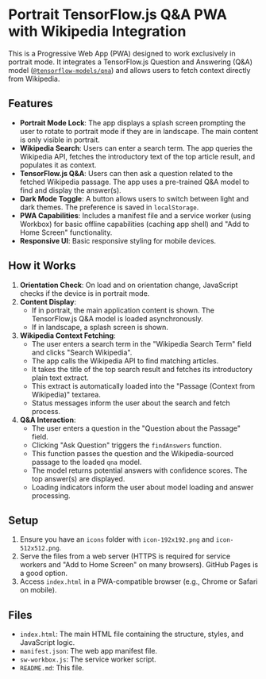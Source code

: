 # Portrait TensorFlow.js Q&A PWA with Wikipedia Integration

This is a Progressive Web App (PWA) designed to work exclusively in portrait mode. It integrates a TensorFlow.js Question and Answering (Q&A) model ([`@tensorflow-models/qna`](https://github.com/tensorflow/tfjs-models/tree/master/qna)) and allows users to fetch context directly from Wikipedia.

## Features

-   **Portrait Mode Lock**: The app displays a splash screen prompting the user to rotate to portrait mode if they are in landscape. The main content is only visible in portrait.
-   **Wikipedia Search**: Users can enter a search term. The app queries the Wikipedia API, fetches the introductory text of the top article result, and populates it as context.
-   **TensorFlow.js Q&A**: Users can then ask a question related to the fetched Wikipedia passage. The app uses a pre-trained Q&A model to find and display the answer(s).
-   **Dark Mode Toggle**: A button allows users to switch between light and dark themes. The preference is saved in `localStorage`.
-   **PWA Capabilities**: Includes a manifest file and a service worker (using Workbox) for basic offline capabilities (caching app shell) and "Add to Home Screen" functionality.
-   **Responsive UI**: Basic responsive styling for mobile devices.

## How it Works

1.  **Orientation Check**: On load and on orientation change, JavaScript checks if the device is in portrait mode.
2.  **Content Display**:
    *   If in portrait, the main application content is shown. The TensorFlow.js Q&A model is loaded asynchronously.
    *   If in landscape, a splash screen is shown.
3.  **Wikipedia Context Fetching**:
    *   The user enters a search term in the "Wikipedia Search Term" field and clicks "Search Wikipedia".
    *   The app calls the Wikipedia API to find matching articles.
    *   It takes the title of the top search result and fetches its introductory plain text extract.
    *   This extract is automatically loaded into the "Passage (Context from Wikipedia)" textarea.
    *   Status messages inform the user about the search and fetch process.
4.  **Q&A Interaction**:
    *   The user enters a question in the "Question about the Passage" field.
    *   Clicking "Ask Question" triggers the `findAnswers` function.
    *   This function passes the question and the Wikipedia-sourced passage to the loaded `qna` model.
    *   The model returns potential answers with confidence scores. The top answer(s) are displayed.
    *   Loading indicators inform the user about model loading and answer processing.

## Setup

1.  Ensure you have an `icons` folder with `icon-192x192.png` and `icon-512x512.png`.
2.  Serve the files from a web server (HTTPS is required for service workers and "Add to Home Screen" on many browsers). GitHub Pages is a good option.
3.  Access `index.html` in a PWA-compatible browser (e.g., Chrome or Safari on mobile).

## Files

-   `index.html`: The main HTML file containing the structure, styles, and JavaScript logic.
-   `manifest.json`: The web app manifest file.
-   `sw-workbox.js`: The service worker script.
-   `README.md`: This file.
